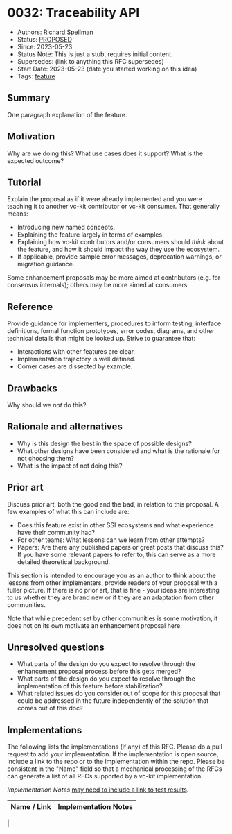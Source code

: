 # 0032: Traceability API
- Authors: [Richard Spellman](namlleps.drahcir@gmail.com)
- Status: [PROPOSED](/README.md#proposed)
- Since: 2023-05-23
- Status Note: This is just a stub, requires initial content.
- Supersedes: (link to anything this RFC supersedes)
- Start Date: 2023-05-23 (date you started working on this idea)
- Tags: [feature](/tags.md#concept)

## Summary

One paragraph explanation of the feature.

## Motivation

Why are we doing this? What use cases does it support? What is the expected
outcome?

## Tutorial

Explain the proposal as if it were already implemented and you
were teaching it to another vc-kit contributor or vc-kit consumer. That generally
means:

- Introducing new named concepts.
- Explaining the feature largely in terms of examples.
- Explaining how vc-kit contributors and/or consumers should *think* about the
feature, and how it should impact the way they use the ecosystem.
- If applicable, provide sample error messages, deprecation warnings, or
migration guidance.

Some enhancement proposals may be more aimed at contributors (e.g. for
consensus internals); others may be more aimed at consumers.

## Reference

Provide guidance for implementers, procedures to inform testing,
interface definitions, formal function prototypes, error codes,
diagrams, and other technical details that might be looked up.
Strive to guarantee that:

- Interactions with other features are clear.
- Implementation trajectory is well defined.
- Corner cases are dissected by example.

## Drawbacks

Why should we *not* do this?

## Rationale and alternatives

- Why is this design the best in the space of possible designs?
- What other designs have been considered and what is the rationale for not
choosing them?
- What is the impact of not doing this?

## Prior art

Discuss prior art, both the good and the bad, in relation to this proposal.
A few examples of what this can include are:

- Does this feature exist in other SSI ecosystems and what experience have
their community had?
- For other teams: What lessons can we learn from other attempts?
- Papers: Are there any published papers or great posts that discuss this?
If you have some relevant papers to refer to, this can serve as a more detailed
theoretical background.

This section is intended to encourage you as an author to think about the
lessons from other implementers, provide readers of your proposal with a
fuller picture. If there is no prior art, that is fine - your ideas are
interesting to us whether they are brand new or if they are an adaptation
from other communities.

Note that while precedent set by other communities is some motivation, it
does not on its own motivate an enhancement proposal here.

## Unresolved questions

- What parts of the design do you expect to resolve through the
enhancement proposal process before this gets merged?
- What parts of the design do you expect to resolve through the
implementation of this feature before stabilization?
- What related issues do you consider out of scope for this 
proposal that could be addressed in the future independently of the
solution that comes out of this doc?
   
## Implementations

The following lists the implementations (if any) of this RFC. Please do a pull request to add your implementation. If the implementation is open source, include a link to the repo or to the implementation within the repo. Please be consistent in the "Name" field so that a mechanical processing of the RFCs can generate a list of all RFCs supported by a vc-kit implementation.

*Implementation Notes* [may need to include a link to test results](/README.md#accepted).

Name / Link | Implementation Notes
--- | ---
 | 

